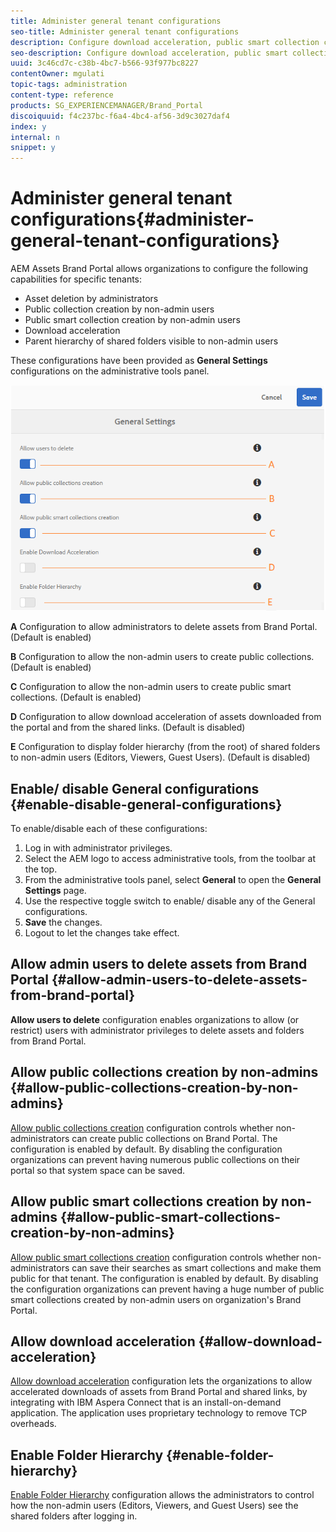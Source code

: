 ```yaml
---
title: Administer general tenant configurations
seo-title: Administer general tenant configurations
description: Configure download acceleration, public smart collection creation, public collection creation, and enable admin users to delete assets on tenants.
seo-description: Configure download acceleration, public smart collection creation, public collection creation, and enable admin users to delete assets on tenants.
uuid: 3c46cd7c-c38b-4bc7-b566-93f977bc8227
contentOwner: mgulati
topic-tags: administration
content-type: reference
products: SG_EXPERIENCEMANAGER/Brand_Portal
discoiquuid: f4c237bc-f6a4-4bc4-af56-3d9c3027daf4
index: y
internal: n
snippet: y
---
```


# Administer general tenant configurations{#administer-general-tenant-configurations}

AEM Assets Brand Portal allows organizations to configure the following capabilities for specific tenants:

* Asset deletion by administrators
* Public collection creation by non-admin users
* Public smart collection creation by non-admin users
* Download acceleration
* Parent hierarchy of shared folders visible to non-admin users

These configurations have been provided as **General Settings** configurations on the administrative tools panel.

![](assets/general-configs.png)

**A**   Configuration to allow administrators to delete assets from Brand Portal. (Default is enabled)

**B**   Configuration to allow the non-admin users to create public collections. (Default is enabled)

**C**   Configuration to allow the non-admin users to create public smart collections. (Default is enabled)

**D**   Configuration to allow download acceleration of assets downloaded from the portal and from the shared links. (Default is disabled)

**E** Configuration to display folder hierarchy (from the root) of shared folders to non-admin users (Editors, Viewers, Guest Users). (Default is disabled)

## Enable/ disable General configurations {#enable-disable-general-configurations}

To enable/disable each of these configurations:

1. Log in with administrator privileges.
2. Select the AEM logo to access administrative tools, from the toolbar at the top.
3. From the administrative tools panel, select **General** to open the **General Settings** page.
4. Use the respective toggle switch to enable/ disable any of the General configurations.
5. **Save** the changes.
6. Logout to let the changes take effect.

## Allow admin users to delete assets from Brand Portal {#allow-admin-users-to-delete-assets-from-brand-portal}

**Allow users to delete** configuration enables organizations to allow (or restrict) users with administrator privileges to delete assets and folders from Brand Portal.

## Allow public collections creation by non-admins {#allow-public-collections-creation-by-non-admins}

[Allow public collections creation](../using/brand-portal-share-collection.md#main-pars-text-1915052376) configuration controls whether non-administrators can create public collections on Brand Portal. The configuration is enabled by default. By disabling the configuration organizations can prevent having numerous public collections on their portal so that system space can be saved.

## Allow public smart collections creation by non-admins {#allow-public-smart-collections-creation-by-non-admins}

[Allow public smart collections creation](../using/brand-portal-searching.md#main-pars-header-500620467) configuration controls whether non-administrators can save their searches as smart collections and make them public for that tenant. The configuration is enabled by default. By disabling the configuration organizations can prevent having a huge number of public smart collections created by non-admin users on organization's Brand Portal.

## Allow download acceleration {#allow-download-acceleration}

[Allow download acceleration](../using/accelerated-download.md) configuration lets the organizations to allow accelerated downloads of assets from Brand Portal and shared links, by integrating with IBM Aspera Connect that is an install-on-demand application. The application uses proprietary technology to remove TCP overheads.

## Enable Folder Hierarchy {#enable-folder-hierarchy}

[Enable Folder Hierarchy](../using/brand-portal-sharing-folders.md#non-admin-user-access-to-shared-folders) configuration allows the administrators to control how the non-admin users (Editors, Viewers, and Guest Users) see the shared folders after logging in.
